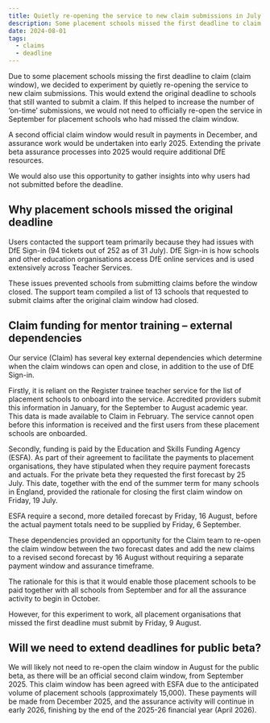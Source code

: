 ```yaml
---
title: Quietly re-opening the service to new claim submissions in July and August
description: Some placement schools missed the first deadline to claim (claim window), so we decided to experiment by quietly re-opening the service to new claim submissions
date: 2024-08-01
tags:
  - claims
  - deadline
---
```


Due to some placement schools missing the first deadline to claim (claim window), we decided to experiment by quietly re-opening the service to new claim submissions. This would extend the original deadline to schools that still wanted to submit a claim. If this helped to increase the number of ‘on-time’ submissions, we would not need to officially re-open the service in September for placement schools who had missed the claim window.

A second official claim window would result in payments in December, and assurance work would be undertaken into early 2025. Extending the private beta assurance processes into 2025 would require additional DfE resources.

We would also use this opportunity to gather insights into why users had not submitted before the deadline.

## Why placement schools missed the original deadline

Users contacted the support team primarily because they had issues with DfE Sign-in (94 tickets out of 252 as of 31 July). DfE Sign-in is how schools and other education organisations access DfE online services and is used extensively across Teacher Services.

 These issues prevented schools from submitting claims before the window closed. The support team compiled a list of 13 schools that requested to submit claims after the original claim window had closed.

## Claim funding for mentor training – external dependencies

Our service (Claim) has several key external dependencies which determine when the claim windows can open and close, in addition to the use of DfE Sign-in.

Firstly, it is reliant on the Register trainee teacher service for the list of placement schools to onboard into the service. Accredited providers submit this information in January, for the September to August academic year. This data is made available to Claim in February.  The service cannot open before this information is received and the first users from these placement schools are onboarded.

Secondly, funding is paid by the Education and Skills Funding Agency (ESFA). As part of their agreement to facilitate the payments to placement organisations, they have stipulated when they require payment forecasts and actuals. For the private beta they requested the first forecast by 25 July. This date, together with the end of the summer term for many schools in England, provided the rationale for closing the first claim window on Friday, 19 July.

ESFA require a second, more detailed forecast by Friday, 16 August, before the actual payment totals need to be supplied by Friday, 6 September.

These dependencies provided an opportunity for the Claim team to re-open the claim window between the two forecast dates and add the new claims to a revised second forecast by 16 August without requiring a separate payment window and assurance timeframe.

The rationale for this is that it would enable those placement schools to be paid together with all schools from September and for all the assurance activity to begin in October.

However, for this experiment to work, all placement organisations that missed the first deadline must submit by Friday, 9 August.

## Will we need to extend deadlines for public beta?

We will likely not need to re-open the claim window in August for the public beta, as there will be an official second claim window, from September 2025. This claim window has been agreed with ESFA due to the anticipated volume of placement schools (approximately 15,000). These payments will be made from December 2025, and the assurance activity will continue in early 2026, finishing by the end of the 2025-26 financial year (April 2026).

